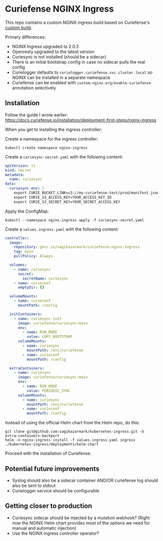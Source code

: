 # Curiefense NGINX Ingress

This repo contains a custom NGINX ingress build based on Curiefense's [custom build](https://github.com/curiefense/curiefense/blob/445c48fed33c05743004b19d8816980b318205b5/curiefense/images/curiefense-nginx-ingress/Dockerfile).

Primary differences:

- NGINX Ingress upgraded to 2.0.3
- Openresty upgraded to the latest version
- Curiesync is not installed (should be a sidecar)
- There is an initial bootstrap config in case no sidecar pulls the real config
- Curielogger defaults to `curielogger.curiefense.svc.cluster.local` so NGINX can be installed in a separate namespace
- Curiefense can be enabled with `custom.nginx.org/enable-curiefense` annotation selectively

## Installation

Follow the guide I wrote earlier: https://docs.curiefense.io/installation/deployment-first-steps/nginx-ingress

When you get to installing the ingress controller:

Create a namespace for the ingress controller:

```shell
kubectl create namespace nginx-ingress
```

Create a `curiesync-secret.yaml` with the following content:

```yaml
apiVersion: v1
kind: Secret
metadata:
  name: curiesync
data:
  curiesync.env: |
    export CURIE_BUCKET_LINK=s3://my-curiefense-test/prod/manifest.json
    export CURIE_S3_ACCESS_KEY=YOUR_ACCESS_KEY_ID
    export CURIE_S3_SECRET_KEY=YOUR_SECRET_ACCESS_KEY
```

Apply the ConfigMap:

```shell
kubectl --namespace nginx-ingress apply -f curiesync-secret.yaml
```

Create a `values.ingress.yaml` with the following content:

```yaml
controller:
  image:
    repository: ghcr.io/sagikazarmark/curiefense-nginx-ingress
    tag: main
    pullPolicy: Always

  volumes:
    - name: curiesync
      secret:
        secretName: curiesync
    - name: curieconf
      emptyDir: {}

  volumeMounts:
    - name: curieconf
      mountPath: /config

  initContainers:
    - name: curiesync-init
      image: curiefense/curiesync:main
      env:
        - name: RUN_MODE
          value: COPY_BOOTSTRAP
      volumeMounts:
        - name: curiesync
          mountPath: /etc/curiefense
        - name: curieconf
          mountPath: /config

  extraContainers:
    - name: curiesync
      image: curiefense/curiesync:main
      env:
        - name: RUN_MODE
          value: PERIODIC_SYNC
      volumeMounts:
        - name: curiesync
          mountPath: /etc/curiefense
        - name: curieconf
          mountPath: /config
```

Instead of using the official Helm chart from the Helm repo, do this:

```shell
git clone git@github.com:sagikazarmark/kubernetes-ingress.git -b extra-containers-backport
helm -n nginx-ingress install -f values.ingress.yaml ingress ./kubernetes-ingress/deployments/helm-chart
```

Proceed with the installation of Curiefense.

## Potential future improvements

- Syslog should also be a sidecar container AND/OR curiefense log should also be sent to stdout
- Curielogger service should be configurable

## Getting closer to production

- Curiesync sidecar should be injected by a mutation webhook? (Right now the NGINX Helm chart provides most of the options we need for manual and automatic injection)
- Use the NGINX ingress controller operator?
